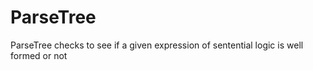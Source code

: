 # ParseTree
ParseTree checks to see if a given expression of sentential logic is well formed or not
